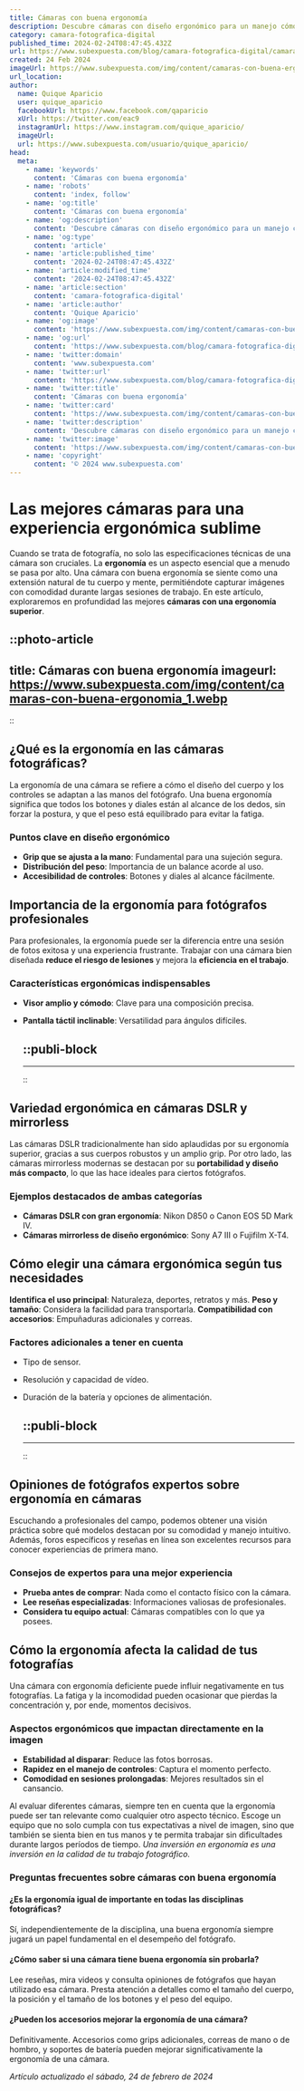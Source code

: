 ```yaml
---
title: Cámaras con buena ergonomía
description: Descubre cámaras con diseño ergonómico para un manejo cómodo y efectivo. ¡Captura momentos sin sacrificar comodidad!
category: camara-fotografica-digital
published_time: 2024-02-24T08:47:45.432Z
url: https://www.subexpuesta.com/blog/camara-fotografica-digital/camaras-con-buena-ergonomia
created: 24 Feb 2024
imageUrl: https://www.subexpuesta.com/img/content/camaras-con-buena-ergonomia_1.webp
url_location:
author:
  name: Quique Aparicio
  user: quique_aparicio
  facebookUrl: https://www.facebook.com/qaparicio
  xUrl: https://twitter.com/eac9
  instagramUrl: https://www.instagram.com/quique_aparicio/
  imageUrl: 
  url: https://www.subexpuesta.com/usuario/quique_aparicio/
head:
  meta:
    - name: 'keywords'
      content: 'Cámaras con buena ergonomía'
    - name: 'robots'
      content: 'index, follow'
    - name: 'og:title'
      content: 'Cámaras con buena ergonomía'
    - name: 'og:description'
      content: 'Descubre cámaras con diseño ergonómico para un manejo cómodo y efectivo. ¡Captura momentos sin sacrificar comodidad!'
    - name: 'og:type'
      content: 'article'
    - name: 'article:published_time'
      content: '2024-02-24T08:47:45.432Z'
    - name: 'article:modified_time'
      content: '2024-02-24T08:47:45.432Z'
    - name: 'article:section'
      content: 'camara-fotografica-digital'
    - name: 'article:author'
      content: 'Quique Aparicio'
    - name: 'og:image'
      content: 'https://www.subexpuesta.com/img/content/camaras-con-buena-ergonomia_1.webp'
    - name: 'og:url'
      content: 'https://www.subexpuesta.com/blog/camara-fotografica-digital/camaras-con-buena-ergonomia'
    - name: 'twitter:domain'
      content: 'www.subexpuesta.com'
    - name: 'twitter:url'
      content: 'https://www.subexpuesta.com/blog/camara-fotografica-digital/camaras-con-buena-ergonomia'
    - name: 'twitter:title'
      content: 'Cámaras con buena ergonomía'
    - name: 'twitter:card'
      content: 'https://www.subexpuesta.com/img/content/camaras-con-buena-ergonomia_1.webp'
    - name: 'twitter:description'
      content: 'Descubre cámaras con diseño ergonómico para un manejo cómodo y efectivo. ¡Captura momentos sin sacrificar comodidad!'
    - name: 'twitter:image'
      content: 'https://www.subexpuesta.com/img/content/camaras-con-buena-ergonomia_1.webp'
    - name: 'copyright'
      content: '© 2024 www.subexpuesta.com'
---
```

# Las mejores cámaras para una experiencia ergonómica sublime

Cuando se trata de fotografía, no solo las especificaciones técnicas de una cámara son cruciales. La **ergonomía** es un aspecto esencial que a menudo se pasa por alto. Una cámara con buena ergonomía se siente como una extensión natural de tu cuerpo y mente, permitiéndote capturar imágenes con comodidad durante largas sesiones de trabajo. En este artículo, exploraremos en profundidad las mejores **cámaras con una ergonomía superior**.


::photo-article
---
title: Cámaras con buena ergonomía
imageurl: https://www.subexpuesta.com/img/content/camaras-con-buena-ergonomia_1.webp
---
::



## ¿Qué es la ergonomía en las cámaras fotográficas?

La ergonomía de una cámara se refiere a cómo el diseño del cuerpo y los controles se adaptan a las manos del fotógrafo. Una buena ergonomía significa que todos los botones y diales están al alcance de los dedos, sin forzar la postura, y que el peso está equilibrado para evitar la fatiga.

### Puntos clave en diseño ergonómico

- **Grip que se ajusta a la mano**: Fundamental para una sujeción segura.
- **Distribución del peso**: Importancia de un balance acorde al uso.
- **Accesibilidad de controles**: Botones y diales al alcance fácilmente.

## Importancia de la ergonomía para fotógrafos profesionales

Para profesionales, la ergonomía puede ser la diferencia entre una sesión de fotos exitosa y una experiencia frustrante. Trabajar con una cámara bien diseñada **reduce el riesgo de lesiones** y mejora la **eficiencia en el trabajo**.

### Características ergonómicas indispensables

- **Visor amplio y cómodo**: Clave para una composición precisa.
- **Pantalla táctil inclinable**: Versatilidad para ángulos difíciles.


  ::publi-block
  ---
  ---
  ::
  
  

## Variedad ergonómica en cámaras DSLR y mirrorless

Las cámaras DSLR tradicionalmente han sido aplaudidas por su ergonomía superior, gracias a sus cuerpos robustos y un amplio grip. Por otro lado, las cámaras mirrorless modernas se destacan por su **portabilidad y diseño más compacto**, lo que las hace ideales para ciertos fotógrafos.

### Ejemplos destacados de ambas categorías

- **Cámaras DSLR con gran ergonomía**: Nikon D850 o Canon EOS 5D Mark IV.
- **Cámaras mirrorless de diseño ergonómico**: Sony A7 III o Fujifilm X-T4.

## Cómo elegir una cámara ergonómica según tus necesidades

**Identifica el uso principal**: Naturaleza, deportes, retratos y más.
**Peso y tamaño**: Considera la facilidad para transportarla.
**Compatibilidad con accesorios**: Empuñaduras adicionales y correas.

### Factores adicionales a tener en cuenta

- Tipo de sensor.
- Resolución y capacidad de vídeo.
- Duración de la batería y opciones de alimentación.


  ::publi-block
  ---
  ---
  ::
  
  

## Opiniones de fotógrafos expertos sobre ergonomía en cámaras

Escuchando a profesionales del campo, podemos obtener una visión práctica sobre qué modelos destacan por su comodidad y manejo intuitivo. Además, foros específicos y reseñas en línea son excelentes recursos para conocer experiencias de primera mano.

### Consejos de expertos para una mejor experiencia

- **Prueba antes de comprar**: Nada como el contacto físico con la cámara.
- **Lee reseñas especializadas**: Informaciones valiosas de profesionales.
- **Considera tu equipo actual**: Cámaras compatibles con lo que ya posees.

## Cómo la ergonomía afecta la calidad de tus fotografías

Una cámara con ergonomía deficiente puede influir negativamente en tus fotografías. La fatiga y la incomodidad pueden ocasionar que pierdas la concentración y, por ende, momentos decisivos.

### Aspectos ergonómicos que impactan directamente en la imagen

- **Estabilidad al disparar**: Reduce las fotos borrosas.
- **Rapidez en el manejo de controles**: Captura el momento perfecto.
- **Comodidad en sesiones prolongadas**: Mejores resultados sin el cansancio.

Al evaluar diferentes cámaras, siempre ten en cuenta que la ergonomía puede ser tan relevante como cualquier otro aspecto técnico. Escoge un equipo que no solo cumpla con tus expectativas a nivel de imagen, sino que también se sienta bien en tus manos y te permita trabajar sin dificultades durante largos períodos de tiempo. *Una inversión en ergonomía es una inversión en la calidad de tu trabajo fotográfico.*

### Preguntas frecuentes sobre cámaras con buena ergonomía

#### ¿Es la ergonomía igual de importante en todas las disciplinas fotográficas?

Sí, independientemente de la disciplina, una buena ergonomía siempre jugará un papel fundamental en el desempeño del fotógrafo.

#### ¿Cómo saber si una cámara tiene buena ergonomía sin probarla?

Lee reseñas, mira videos y consulta opiniones de fotógrafos que hayan utilizado esa cámara. Presta atención a detalles como el tamaño del cuerpo, la posición y el tamaño de los botones y el peso del equipo.

#### ¿Pueden los accesorios mejorar la ergonomía de una cámara?

Definitivamente. Accesorios como grips adicionales, correas de mano o de hombro, y soportes de batería pueden mejorar significativamente la ergonomía de una cámara.

_Artículo actualizado el sábado, 24 de febrero de 2024_